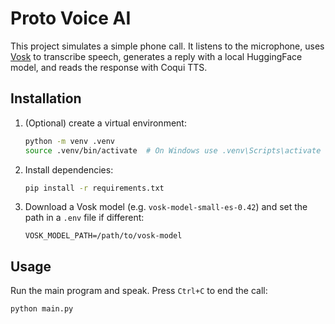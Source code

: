 # Proto Voice AI

This project simulates a simple phone call. It listens to the microphone, uses [Vosk](https://alphacephei.com/vosk/) to transcribe speech, generates a reply with a local HuggingFace model, and reads the response with Coqui TTS.

## Installation

1. (Optional) create a virtual environment:
   ```bash
   python -m venv .venv
   source .venv/bin/activate  # On Windows use .venv\Scripts\activate
   ```
2. Install dependencies:
   ```bash
   pip install -r requirements.txt
   ```
3. Download a Vosk model (e.g. `vosk-model-small-es-0.42`) and set the path in a `.env` file if different:
   ```
   VOSK_MODEL_PATH=/path/to/vosk-model
   ```

## Usage

Run the main program and speak. Press `Ctrl+C` to end the call:
```bash
python main.py
```
